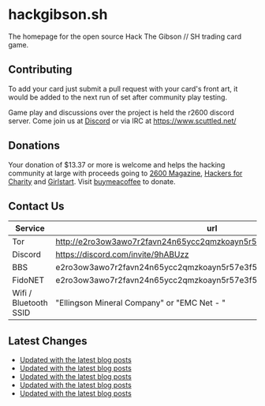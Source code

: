 # hackgibson.sh
The homepage for the open source Hack The Gibson // SH trading card game.


## Contributing

To add your card just submit a pull request with your card's front art, it would be added to the next run of set after community play testing.

Game play and discussions over the project is held the r2600 discord server. Come join us at [Discord](https://discord.com/invite/9hABUzz) or via IRC at https://www.scuttled.net/


## Donations

Your donation of $13.37 or more is welcome and helps the hacking community at large with proceeds going to [2600 Magazine](https://2600.com/), [Hackers for Charity](https://hackersforcharity.org) and [Girlstart](https://girlstart.org).  Visit [buymeacoffee](https://www.buymeacoffee.com/hackgibson.sh) to donate.


## Contact Us

Service | url
-|-
Tor | http://e2ro3ow3awo7r2favn24n65ycc2qmzkoayn5r57e3f56nvjwdcgg32ad.onion
Discord | https://discord.com/invite/9hABUzz
BBS | e2ro3ow3awo7r2favn24n65ycc2qmzkoayn5r57e3f56nvjwdcgg32ad.onion:23
FidoNET | e2ro3ow3awo7r2favn24n65ycc2qmzkoayn5r57e3f56nvjwdcgg32ad.onion:24554
Wifi / Bluetooth SSID | "Ellingson Mineral Company" or "EMC Net - <fidonet address>"

## Latest Changes
<!-- BLOG-POST-LIST:START -->
- [Updated with the latest blog posts](https://github.com/DFW2600/hackgibson.sh/commit/5cc7e00176d8f616e31a4326f29b444b390dd43e)
- [Updated with the latest blog posts](https://github.com/DFW2600/hackgibson.sh/commit/1c0dcb393bf53811cd56c80fe8562aecf67be6f8)
- [Updated with the latest blog posts](https://github.com/DFW2600/hackgibson.sh/commit/d02e65bcb26c9bea2ee817637c1bf9711d603537)
- [Updated with the latest blog posts](https://github.com/DFW2600/hackgibson.sh/commit/df43cdd435cffcd527cb1196bba209515e7aef67)
- [Updated with the latest blog posts](https://github.com/DFW2600/hackgibson.sh/commit/d918f9a0e79f2c27a46cc6db81da52ea3b36aa25)
<!-- BLOG-POST-LIST:END -->
